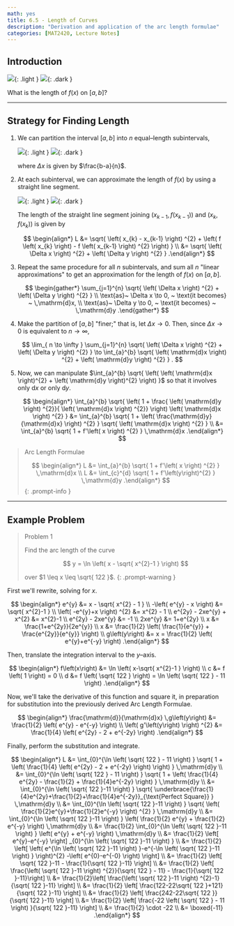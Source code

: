 ```yaml
---
math: yes
title: 6.5 - Length of Curves
description: "Derivation and application of the arc length formulae"
categories: [MAT2420, Lecture Notes]
---
```


## Introduction

![](/assets/images/MAT2420/6.5/6-5-1-light.svg){: .light }
![](/assets/images/MAT2420/6.5/6-5-1-dark.svg){: .dark }

What is the length of $f\left(x\right)$ on $\left[ a, b \right]$?

---

## Strategy for Finding Length

1. We can partition the interval $\left[ a, b \right]$ into $n$ equal–length subintervals,

    ![](/assets/images/MAT2420/6.5/6-5-2-light.svg){: .light }
    ![](/assets/images/MAT2420/6.5/6-5-2-dark.svg){: .dark }

    where $\Delta x$ is given by $\frac{b-a}{n}$.

2. At each subinterval, we can approximate the length of $f\left(x\right)$ by using a straight line segment.

    ![](/assets/images/MAT2420/6.5/6-5-3-light.svg){: .light }
    ![](/assets/images/MAT2420/6.5/6-5-3-dark.svg){: .dark }

    The length of the straight line segment joining $\left( x_{k-1}, f \left( x_{k-1} \right) \right)$ and $\left( x_{k}, f \left( x_{k} \right) \right)$ is given by

    $$
    \begin{align*}
    L &= \sqrt{ \left( x_{k} - x_{k-1} \right) ^{2} + \left( f \left( x_{k} \right) - f \left( x_{k-1} \right) ^{2} \right)  } \\
    &= \sqrt{ \left( \Delta x \right) ^{2} + \left( \Delta y \right) ^{2} }
    .\end{align*}
    $$

3. Repeat the same procedure for all $n$ subintervals, and sum all $n$ "linear approximations" to get an approximation for the length of $f\left(x\right)$ on $\left[ a, b \right]$.

    $$
    \begin{gather*}
    \sum_{j=1}^{n} \sqrt{ \left( \Delta x \right) ^{2} + \left( \Delta y \right) ^{2} } \\
    \text{as}~ \Delta x \to 0, ~ \text{it becomes} ~ \,\mathrm{d}x, \\
    \text{as}~ \Delta y \to 0, ~ \text{it becomes} ~ \,\mathrm{d}y
    .\end{gather*}
    $$

4. Make the partition of $\left[ a, b \right]$ "finer;" that is, let $\Delta x \to 0$. Then, since $\Delta x \to 0$ is equivalent to $n \to \infty$,

    $$
    \lim_{ n \to \infty } \sum_{j=1}^{n} \sqrt{ \left( \Delta x \right) ^{2} + \left( \Delta y \right) ^{2} } \to \int_{a}^{b} \sqrt{ \left( \mathrm{d}x \right) ^{2} + \left( \mathrm{d}y \right) ^{2} }
    .
    $$

5. Now, we can manipulate $\int_{a}^{b} \sqrt{ \left( \left( \mathrm{d}x \right)^{2} + \left( \mathrm{d}y \right)^{2} \right) }$ so that it involves only $\mathrm{d}x$ or only $\mathrm{d}y$.

    $$
    \begin{align*}
    \int_{a}^{b} \sqrt{ \left( 1 + \frac{ \left( \mathrm{d}y \right) ^{2}}{ \left( \mathrm{d}x \right) ^{2}} \right) \left( \mathrm{d}x \right) ^{2} }
    &= \int_{a}^{b} \sqrt{ 1 + \left( \frac{\mathrm{d}y}{\mathrm{d}x} \right) ^{2} } \sqrt{ \left( \mathrm{d}x \right) ^{2} } \\
    &= \int_{a}^{b} \sqrt{ 1 + f'\left( x \right) ^{2} } \,\mathrm{d}x
    .\end{align*}
    $$

> Arc Length Formulae
>
> $$
> \begin{align*}
> L &= \int_{a}^{b} \sqrt{ 1 + f'\left( x \right) ^{2} } \,\mathrm{d}x \\
> L &= \int_{c}^{d} \sqrt{ 1 + f'\left(y\right)^{2} } \,\mathrm{d}y
> .\end{align*}
> $$
{: .prompt-info }

---

## Example Problem

> Problem 1
>
> Find the arc length of the curve
>
> $$
> y = \ln \left( x - \sqrt{ x^{2}-1 } \right)
> $$
>
> over $1 \leq x \leq \sqrt{ 122 }$.
{: .prompt-warning }

First we'll rewrite, solving for $x$.

$$
\begin{align*}
e^{y} &= x - \sqrt{ x^{2} - 1 } \\
-\left( e^{y} - x \right) &= \sqrt{ x^{2}-1 } \\
\left( -e^{y}+x \right) ^{2} &= x^{2} - 1 \\
e^{2y} - 2xe^{y} + x^{2} &= x^{2}-1 \\
e^{2y} - 2xe^{y} &= -1 \\
2xe^{y} &= 1+e^{2y} \\
x &= \frac{1+e^{2y}}{2e^{y}} \\
x &= \frac{1}{2} \left( \frac{1}{e^{y}} + \frac{e^{2y}}{e^{y}} \right)  \\
g\left(y\right) &= x = \frac{1}{2} \left( e^{y}+e^{-y} \right)
.\end{align*}
$$

Then, translate the integration interval to the $y$–axis.

$$
\begin{align*}
f\left(x\right) &= \ln \left( x-\sqrt{ x^{2}-1 } \right) \\
c &= f \left( 1 \right) = 0 \\
d &= f \left( \sqrt{ 122 } \right) = \ln \left( \sqrt{ 122 } - 11 \right)
.\end{align*}
$$

Now, we'll take the derivative of this function and square it, in preparation for substitution into the previously derived Arc Length Formulae.

$$
\begin{align*}
\frac{\mathrm{d}}{\mathrm{d}x} \,g\left(y\right) &= \frac{1}{2} \left( e^{y} - e^{-y} \right) \\
\left( g'\left(y\right) \right) ^{2} &= \frac{1}{4} \left( e^{2y} - 2 + e^{-2y} \right)
.\end{align*}
$$

Finally, perform the substitution and integrate.

$$
\begin{align*}
L &= \int_{0}^{\ln \left( \sqrt{ 122 } - 11 \right) } \sqrt{ 1 + \left( \frac{1}{4} \left( e^{2y} - 2 + e^{-2y} \right) \right)  } \,\mathrm{d}y \\
&= \int_{0}^{\ln \left( \sqrt{ 122 } - 11 \right) } \sqrt{ 1 + \left( \frac{1}{4} e^{2y} - \frac{1}{2} + \frac{1}{4}e^{-2y} \right)  } \,\mathrm{d}y \\
&= \int_{0}^{\ln \left( \sqrt{ 122 }-11 \right) } \sqrt{ \underbrace{\frac{1}{4}e^{2y}+\frac{1}{2}+\frac{1}{4}e^{-2y}}_{\text{Perfect Square}} } \,\mathrm{d}y \\
&= \int_{0}^{\ln \left( \sqrt{ 122 }-11 \right) } \sqrt{ \left( \frac{1}{2}e^{y}+\frac{1}{2}e^{-y} \right) ^{2} } \,\mathrm{d}y \\
&= \int_{0}^{\ln \left(  \sqrt{ 122 }-11 \right) } \left( \frac{1}{2} e^{y} + \frac{1}{2} e^{-y} \right)  \,\mathrm{d}y \\
&= \frac{1}{2} \int_{0}^{\ln \left( \sqrt{ 122 }-11 \right) } \left( e^{y} + e^{-y} \right)  \,\mathrm{d}y \\
&= \frac{1}{2} \left[ e^{y}-e^{-y} \right] _{0}^{\ln \left( \sqrt{ 122 }-11 \right) } \\
&= \frac{1}{2} \left[ \left( e^{\ln \left( \sqrt{ 122 }-11 \right) }-e^{-\ln \left( \sqrt{ 122 }-11 \right) } \right)^{2} -\left( e^{0}-e^{-0} \right)  \right]   \\
&= \frac{1}{2} \left[ \sqrt{ 122 }-11 - \frac{1}{\sqrt{ 122 }-11}  \right] \\
&= \frac{1}{2} \left[ \frac{\left( \sqrt{ 122 }-11 \right) ^{2}}{\sqrt{ 122 } - 11} - \frac{1}{\sqrt{ 122 }-11}\right]  \\
&= \frac{1}{2}\left[ \frac{\left( \sqrt{ 122 }-11 \right) ^{2}-1}{\sqrt{ 122 }-11} \right]  \\
&= \frac{1}{2} \left[ \frac{122-22\sqrt{ 122 }+121}{\sqrt{ 122 }-11} \right]  \\
&= \frac{1}{2} \left[ \frac{242-22\sqrt{ 122 }}{\sqrt{ 122 }-11} \right]  \\
&= \frac{1}{2} \left[ \frac{-22 \left( \sqrt{ 122 } - 11 \right) }{\sqrt{ 122 }-11} \right]  \\
&= \frac{1}{2} \cdot -22 \\
&= \boxed{-11}
.\end{align*}
$$
